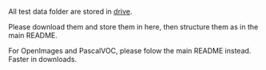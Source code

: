 All test data folder are stored in [drive](https://drive.google.com/drive/folders/1Port2sdwDYMnW5K-uwMukvWSexJZKc81?usp=drive_link). 

Please download them and store them in here, then structure them as in the main README.


For OpenImages and PascalVOC, please folow the main README instead. Faster in downloads.